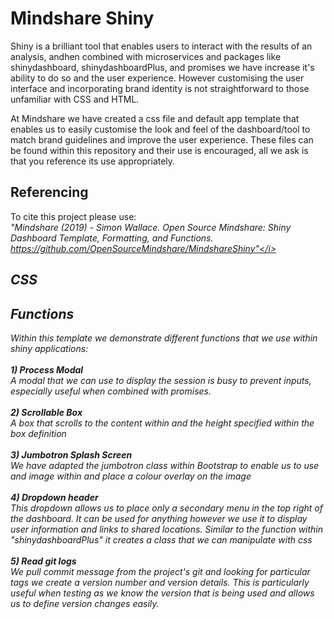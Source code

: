 # Mindshare Shiny
Shiny is a brilliant tool that enables users to interact with the results of an analysis, andhen combined with microservices and packages like shinydashboard, shinydashboardPlus, and promises we have increase it's ability to do so and the user experience. However customising the user interface and incorporating brand identity is not straightforward to those unfamiliar with CSS and HTML.

At Mindshare we have created a css file and default app template that enables us to easily customise the look and feel of the dashboard/tool to match brand guidelines and improve the user experience. These files can be found within this repository and their use is encouraged, all we ask is that you reference its use appropriately.

## Referencing

To cite this project please use: <br> <i>\"Mindshare (2019) - Simon Wallace. Open Source Mindshare: Shiny Dashboard Template, Formatting, and Functions. https://github.com/OpenSourceMindshare/MindshareShiny"</i>

## CSS

## Functions
Within this template we demonstrate different functions that we use within shiny applications: <br><br> <b>1) Process Modal</b> <br> A modal that we can use to display the session is busy to prevent inputs, especially useful when combined with promises. <br><br><b>2) Scrollable Box</b><br>A box that scrolls to the content within and the height specified within the box definition  <br><br><b>3) Jumbotron Splash Screen</b><br> We have adapted the jumbotron class within Bootstrap to enable us to use and image within and place a colour overlay on the image <br><br><b>4) Dropdown header</b><br> This dropdown allows us to place only a secondary menu in the top right of the dashboard. It can be used for anything however we use it to display user information and links to shared locations. Similar to the function within "shinydashboardPlus" it creates a class that we can manipulate with css <br><br><b>5) Read git logs</b><br> We pull commit message from the project\'s git and looking for particular tags we create a version number and version details. This is particularly useful when testing as we know the version that is being used and allows us to define version changes easily.
